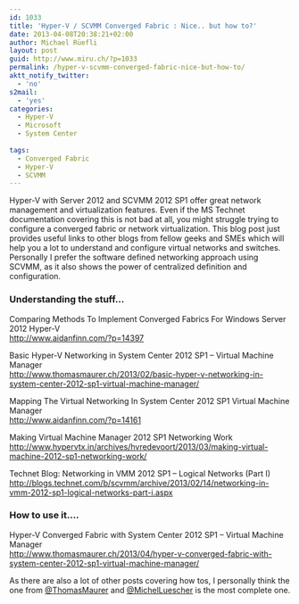 ```yaml
---
id: 1033
title: 'Hyper-V / SCVMM Converged Fabric : Nice.. but how to?'
date: 2013-04-08T20:38:21+02:00
author: Michael Rüefli
layout: post
guid: http://www.miru.ch/?p=1033
permalink: /hyper-v-scvmm-converged-fabric-nice-but-how-to/
aktt_notify_twitter:
  - 'no'
s2mail:
  - 'yes'
categories:
  - Hyper-V
  - Microsoft
  - System Center
  
tags:
  - Converged Fabric
  - Hyper-V
  - SCVMM
---
```

Hyper-V with Server 2012 and SCVMM 2012 SP1 offer great network management and virtualization features. Even if the MS Technet documentation covering this is not bad at all, you might struggle trying to configure a converged fabric or network virtualization. This blog post just provides useful links to other blogs from fellow geeks and SMEs which will help you a lot to understand and configure virtual networks and switches. Personally I prefer the software defined networking approach using SCVMM, as it also shows the power of centralized definition and configuration.

### Understanding the stuff&#8230;

Comparing Methods To Implement Converged Fabrics For Windows Server 2012 Hyper-V  
<http://www.aidanfinn.com/?p=14397>

Basic Hyper-V Networking in System Center 2012 SP1 – Virtual Machine Manager  
<http://www.thomasmaurer.ch/2013/02/basic-hyper-v-networking-in-system-center-2012-sp1-virtual-machine-manager/>

Mapping The Virtual Networking In System Center 2012 SP1 Virtual Machine Manager  
<http://www.aidanfinn.com/?p=14161>

Making Virtual Machine Manager 2012 SP1 Networking Work  
<http://www.hypervtx.in/archives/hvredevoort/2013/03/making-virtual-machine-2012-sp1-networking-work/>

Technet Blog: Networking in VMM 2012 SP1 – Logical Networks (Part I)  
<http://blogs.technet.com/b/scvmm/archive/2013/02/14/networking-in-vmm-2012-sp1-logical-networks-part-i.aspx>

### How to use it&#8230;.

Hyper-V Converged Fabric with System Center 2012 SP1 – Virtual Machine Manager  
<http://www.thomasmaurer.ch/2013/04/hyper-v-converged-fabric-with-system-center-2012-sp1-virtual-machine-manager/>

As there are also a lot of other posts covering how tos, I personally think the one from <a href="https://twitter.com/ThomasMaurer" target="_blank">@ThomasMaurer</a> and <a href="https://twitter.com/MichelLuescher" target="_blank">@MichelLuescher</a> is the most complete one.
